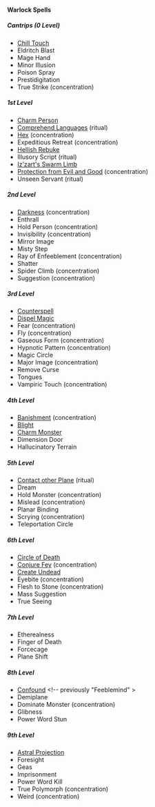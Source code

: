 #### Warlock Spells
<!-- While Warlocks don't have ritual casting by default, the "Book of Ancient Secrets" invocation lets them use ritual spells. So all ritual spells are marked as such. -->

##### Cantrips (0 Level)

- [Chill Touch](#Chill_Touch_chill_touch)
- Eldritch Blast
- Mage Hand
- Minor Illusion
- Poison Spray
- Prestidigitation
- True Strike (concentration)

##### 1st Level

- [Charm Person](#Charm_Person_charm_person)
- [Comprehend Languages](#Comprehend_Languages_comprehend_languages) (ritual)
- [Hex](#Hex_hex) (concentration)
- Expeditious Retreat (concentration)
- [Hellish Rebuke](#Hellish_Rebuke_hellish_rebuke)
- Illusory Script (ritual)
- [Iz’zart's Swarm Limb](#Izzarts_Swarm_Limb_izzarts_swarm_limb)
- [Protection from Evil and Good](#Protection_from_Evil_and_Good_protection_from_evil_and_good) (concentration)
- Unseen Servant (ritual)

##### 2nd Level

- [Darkness](#Darkness_darkness) (concentration)
- Enthrall
- Hold Person (concentration)
- Invisibility (concentration)
- Mirror Image
- Misty Step
- Ray of Enfeeblement (concentration)
- Shatter
- Spider Climb (concentration)
- Suggestion (concentration)

##### 3rd Level

- [Counterspell](#Counterspell_counterspell)
- [Dispel Magic](#Dispel_Magic_dispel_magic)
- Fear (concentration)
- Fly (concentration)
- Gaseous Form (concentration)
- Hypnotic Pattern (concentration)
- Magic Circle
- Major Image (concentration)
- Remove Curse
- Tongues
- Vampiric Touch (concentration)

##### 4th Level

- [Banishment](#Banishment_banishment) (concentration)
- [Blight](#Blight_blight)
- [Charm Monster](#Charm_Monster_charm_monster)
- Dimension Door
- Hallucinatory Terrain

##### 5th Level

- [Contact other Plane](#Contact_other_Plane_contact_other_plane) (ritual)
- Dream
- Hold Monster (concentration)
- Mislead (concentration)
- Planar Binding
- Scrying (concentration)
- Teleportation Circle

##### 6th Level

- [Circle of Death](#Circle_of_Death_circle_of_death)
- [Conjure Fey](#Conjure_Fey_conjure_fey) (concentration)
- [Create Undead](#Create_Undead_create_undead)
- Eyebite (concentration)
- Flesh to Stone (concentration)
- Mass Suggestion
- True Seeing

##### 7th Level

- Etherealness
- Finger of Death
- Forcecage
- Plane Shift

##### 8th Level

<!-- spell-checker:words Feeblemind -->
- [Confound](#Confound_confound) <!-- previously "Feeblemind" >
- Demiplane
- Dominate Monster (concentration)
- Glibness
- Power Word Stun

##### 9th Level

- [Astral Projection](#Astral_Projection_astral_projection)
- Foresight
- Geas
- Imprisonment
- Power Word Kill
- True Polymorph (concentration)
- Weird (concentration)
